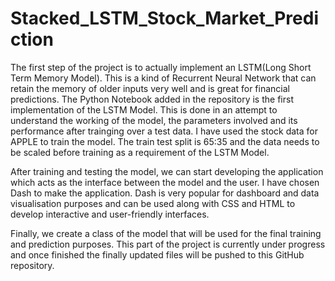 # Stacked_LSTM_Stock_Market_Prediction

The first step of the project is to actually implement an LSTM(Long Short Term Memory Model). This is a kind of Recurrent Neural Network that can retain the memory of older inputs very well and is great for financial predictions. The Python Notebook added in the repository is the first implementation of the LSTM Model. This is done in an attempt to understand the working of the model, the parameters involved and its performance after trainging over a test data. I have used the stock data for APPLE to train the model. The train test split is 65:35 and the data needs to be scaled before training as a requirement of the LSTM Model.

After training and testing the model, we can start developing the application which acts as the interface between the model and the user. I have chosen Dash to make the application. Dash is very popular for dashboard and data visualisation purposes and can be used along with CSS and HTML to develop interactive and user-friendly interfaces.

Finally, we create a class of the model that will be used for the final training and prediction purposes. This part of the project is currently under progress and once finished the finally updated files will be pushed to this GitHub repository.
